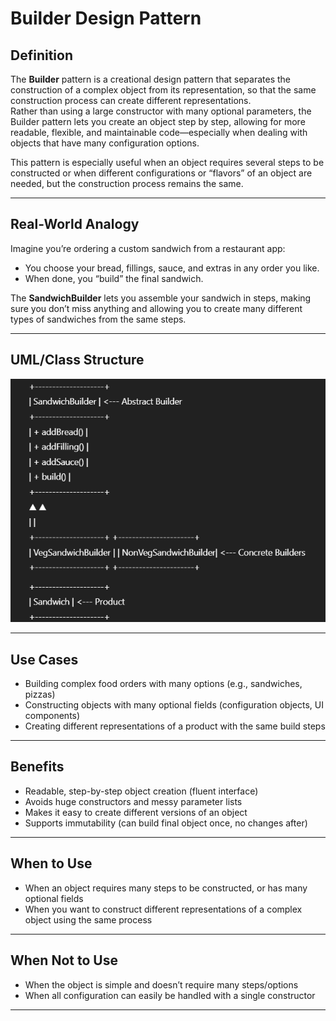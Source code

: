 # Builder Design Pattern

## Definition

The **Builder** pattern is a creational design pattern that separates the construction of a complex object from its representation, so that the same construction process can create different representations.  
Rather than using a large constructor with many optional parameters, the Builder pattern lets you create an object step by step, allowing for more readable, flexible, and maintainable code—especially when dealing with objects that have many configuration options.

This pattern is especially useful when an object requires several steps to be constructed or when different configurations or “flavors” of an object are needed, but the construction process remains the same.

---

## Real-World Analogy

Imagine you’re ordering a custom sandwich from a restaurant app:
- You choose your bread, fillings, sauce, and extras in any order you like.
- When done, you “build” the final sandwich.

The **SandwichBuilder** lets you assemble your sandwich in steps, making sure you don’t miss anything and allowing you to create many different types of sandwiches from the same steps.

---

## UML/Class Structure

![Builder UML](image.png)


---

## Use Cases

- Building complex food orders with many options (e.g., sandwiches, pizzas)
- Constructing objects with many optional fields (configuration objects, UI components)
- Creating different representations of a product with the same build steps

---

## Benefits

- Readable, step-by-step object creation (fluent interface)
- Avoids huge constructors and messy parameter lists
- Makes it easy to create different versions of an object
- Supports immutability (can build final object once, no changes after)

---

## When to Use

- When an object requires many steps to be constructed, or has many optional fields
- When you want to construct different representations of a complex object using the same process

---

## When Not to Use

- When the object is simple and doesn’t require many steps/options
- When all configuration can easily be handled with a single constructor

---
